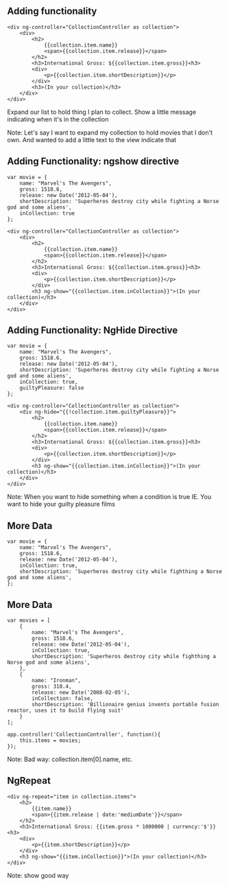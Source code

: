 ## Adding functionality
```
<div ng-controller="CollectionController as collection">
    <div>
        <h2>
            {{collection.item.name}}
            <span>{{collection.item.release}}</span>
        </h2>
        <h3>International Gross: ${{collection.item.gross}}<h3>
        <div>
            <p>{{collection.item.shortDescription}}</p>
        </div>
        <h3>(In your collection)</h3>
    </div>
</div>
```
Expand our list to hold thing I plan to collect.
Show a little message indicating when it's in the collection

Note: Let's say I want to expand my collection to hold movies that I don't own. And wanted to add a little text to the view indicate that


## Adding Functionality: ngshow directive
```
var movie = {
    name: "Marvel's The Avengers",
    gross: 1518.6,
    release: new Date('2012-05-04'),
    shortDescription: 'Superheros destroy city while fighting a Norse god and some aliens',
    inCollection: true
};
```

```
<div ng-controller="CollectionController as collection">
    <div>
        <h2>
            {{collection.item.name}}
            <span>{{collection.item.release}}</span>
        </h2>
        <h3>International Gross: ${{collection.item.gross}}<h3>
        <div>
            <p>{{collection.item.shortDescription}}</p>
        </div>
        <h3 ng-show="{{collection.item.inCollection}}">(In your collection)</h3>
    </div>
</div>
```
<!-- .element: class="fragment" -->


## Adding Functionality: NgHide Directive
```
var movie = {
    name: "Marvel's The Avengers",
    gross: 1518.6,
    release: new Date('2012-05-04'),
    shortDescription: 'Superheros destroy city while fighting a Norse god and some aliens',
    inCollection: true,
    guiltyPleasure: false
};
```

```
<div ng-controller="CollectionController as collection">
    <div ng-hide="{{!collection.item.guiltyPleasure}}">
        <h2>
            {{collection.item.name}}
            <span>{{collection.item.release}}</span>
        </h2>
        <h3>International Gross: ${{collection.item.gross}}<h3>
        <div>
            <p>{{collection.item.shortDescription}}</p>
        </div>
        <h3 ng-show="{{collection.item.inCollection}}">(In your collection)</h3>
    </div>
</div>
```
<!-- .element: class="fragment" -->

Note: When you want to hide something when a condition is true
IE. You want to hide your guilty pleasure films



## More Data
```
var movie = {
    name: "Marvel's The Avengers",
    gross: 1518.6,
    release: new Date('2012-05-04'),
    inCollection: true,
    shortDescription: 'Superheros destroy city while fighthing a Norse god and some aliens',
};
```


## More Data
```
var movies = [
    {
        name: "Marvel's The Avengers",
        gross: 1518.6,
        release: new Date('2012-05-04'),
        inCollection: true,
        shortDescription: 'Superheros destroy city while fighthing a Norse god and some aliens',
    },
    {
        name: "Ironman",
        gross: 318.4,
        release: new Date('2008-02-05'),
        inCollection: false,
        shortDescription: 'Billionaire genius invents portable fusion reactor, uses it to build flying suit'
    }
];

```

```
app.controller('CollectionController', function(){
    this.items = movies;
});
```

Note: Bad way: collection.item[0].name, etc.


## NgRepeat
```
<div ng-repeat="item in collection.items">
    <h2>
        {{item.name}}
        <span>{{item.release | date:'mediumDate'}}</span>
    </h2>
    <h3>International Gross: {{item.gross * 1000000 | currency:'$'}}<h3>
    <div>
        <p>{{item.shortDescription}}</p>
    </div>
    <h3 ng-show="{{item.inCollection}}">(In your collection)</h3>
</div>
```
Note: show good way
